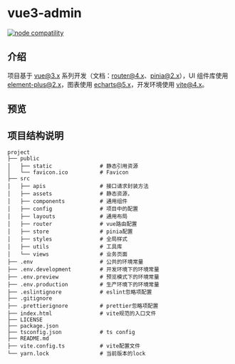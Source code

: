 # vue3-admin

<p>
  <a href="https://nodejs.org/en/about/releases/"><img src="https://img.shields.io/badge/node-%3E=18.0.0-green.svg" alt="node compatility"></a>
</p>

## 介绍

项目基于 [vue@3.x](https://v3.cn.vuejs.org/guide) 系列开发（文档：[router@4.x](https://next.router.vuejs.org/zh/guide/index.html)、[pinia@2.x](https://pinia.web3doc.top/)），UI 组件库使用 [element-plus@2.x](https://element-plus.gitee.io/zh-CN/)，图表使用 [echarts@5.x](https://echarts.apache.org/handbook/zh/get-started/)，开发环境使用 [vite@4.x](https://cn.vitejs.dev/)。


## 预览
## 项目结构说明

```
project
├── public
│   ├── static               # 静态引用资源
│   └── favicon.ico          # Favicon
├── src
│   ├── apis                 # 接口请求封装方法
│   ├── assets               # 静态资源，
│   ├── components           # 通用组件
│   ├── config               # 项目中的配置
│   ├── layouts              # 通用布局
│   ├── router               # vue路由配置
│   ├── store                # pinia配置
│   ├── styles               # 全局样式
│   ├── utils                # 工具库
│   └── views                # 业务页面
├── .env                     # 公共的环境常量
├── .env.development         # 开发环境下的环境常量
├── .env.preview             # 预览模式下的环境常量
├── .env.production          # 生产环境下的环境常量
├── .eslintignore            # eslint忽略项配置
├── .gitignore
├── .prettierignore          # prettier忽略项配置
├── index.html               # vite规范的入口文件
├── LICENSE
├── package.json
├── tsconfig.json            # ts config
├── README.md
├── vite.config.ts           # vite配置文件
└── yarn.lock                # 当前版本的lock
```